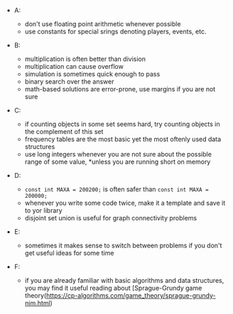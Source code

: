 - A:
    - don't use floating point arithmetic whenever possible
    - use constants for special srings denoting players, events, etc.
- B:
    - multiplication is often better than division
    - multiplication can cause overflow
    - simulation is sometimes quick enough to pass
    - binary search over the answer
    - math-based solutions are error-prone, use margins if you are not sure

- C:
    - if counting objects in some set seems hard, try counting objects in the complement of this set
    - frequency tables are the most basic yet the most oftenly used data structures
    - use long integers whenever you are not sure about the possible range of some value, \*unless you are running short on memory
    
- D:
    - `const int MAXA = 200200;` is often safer than `const int MAXA = 200000;`
    - whenever you write some code twice, make it a template and save it to yor library
    - disjoint set union is useful for graph connectivity problems

- E:
    - sometimes it makes sense to switch between problems if you don't get useful ideas for some time

- F:
    - if you are already familiar with basic algorithms and data structures, you may find it useful reading about [Sprague-Grundy game theory(https://cp-algorithms.com/game_theory/sprague-grundy-nim.html)
